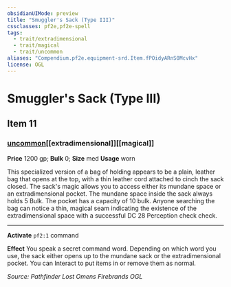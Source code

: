 ```yaml
---
obsidianUIMode: preview
title: "Smuggler's Sack (Type III)"
cssclasses: pf2e,pf2e-spell
tags:
  - trait/extradimensional
  - trait/magical
  - trait/uncommon
aliases: "Compendium.pf2e.equipment-srd.Item.fPOidyARnS0McvHx"
license: OGL
---
```

# Smuggler's Sack (Type III)
## Item 11
### [uncommon](uncommon "Uncommon Rarity Trait")[[extradimensional]][[magical]]


**Price** 1200 gp; 
**Bulk** 0; **Size** med
**Usage** worn

This specialized version of a bag of holding appears to be a plain, leather bag that opens at the top, with a thin leather cord attached to cinch the sack closed. The sack's magic allows you to access either its mundane space or an extradimensional pocket. The mundane space inside the sack always holds 5 Bulk. The pocket has a capacity of 10 bulk. Anyone searching the bag can notice a thin, magical seam indicating the existence of the extradimensional space with a successful DC 28 Perception check check.

* * *

**Activate** `pf2:1` command

**Effect** You speak a secret command word. Depending on which word you use, the sack either opens up to the mundane sack or the extradimensional pocket. You can Interact to put items in or remove them as normal.

*Source: Pathfinder Lost Omens Firebrands*
*OGL*